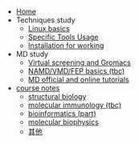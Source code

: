 - [Home](/_coverpage.md)
- Techniques study
  - [Linux basics](/techniques/Linux-fundamental.md)
  - [Specific Tools Usage](/techniques/Specific-Software-Usage.md)
  - [Installation for working](/techniques/Prepare-for-the-computer.md)
- MD study
  - [Virtual screening and Gromacs](/MD/UROPS-run-and-result.md)
  - [NAMD/VMD/FEP basics (tbc)](/MD/FYP-notes.md)
  - [MD official and online tutorials](/MD/MD-tutorials-all.md)
- [course notes](/course/README.md)
  - [structural biology](/course/structural-biology/sb-outline.md)
  - [molecular immunology (tbc)](/course/molecular-immunology/molecular-immunology.md)
  - [bioinformatics (part)](/course/bioinformatics/bioinformatics.md)
  - [molecular biophysics](/course/molecular-biophysics-NUS/LSM-3243.md)
  - [其他](/course/other.md)